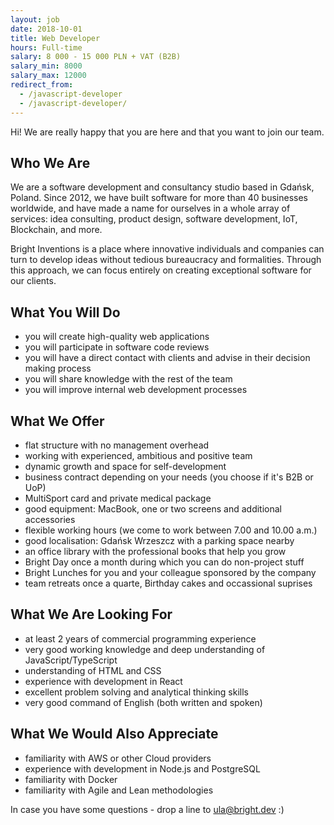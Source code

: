```yaml
---
layout: job
date: 2018-10-01
title: Web Developer
hours: Full-time
salary: 8 000 - 15 000 PLN + VAT (B2B)
salary_min: 8000
salary_max: 12000
redirect_from:
  - /javascript-developer
  - /javascript-developer/
---
```


Hi! We are really happy that you are here and that you want to join our team.  

## Who We Are 

We are a software development and consultancy studio based in Gdańsk, Poland. Since 2012, we have built software for more than 40 businesses worldwide, and have made a name for ourselves in a whole array of services: idea consulting, product design, software development, IoT, Blockchain, and more.

Bright Inventions is a place where innovative individuals and companies can turn to develop ideas without tedious bureaucracy and formalities. Through this approach, we can focus entirely on creating exceptional software for our clients. 

## What You Will Do 

* you will create high-quality web applications 
* you will participate in software code reviews
* you will have a direct contact with clients and advise in their decision making process 
* you will share knowledge with the rest of the team
* you will improve internal web development processes  

## What We Offer  

* flat structure with no management overhead
* working with experienced, ambitious and positive team
* dynamic growth and space for self-development 
* business contract depending on your needs (you choose if it's B2B or UoP)
* MultiSport card and private medical package 
* good equipment: MacBook, one or two screens and additional accessories 
* flexible working hours (we come to work between 7.00 and 10.00 a.m.) 
* good localisation: Gdańsk Wrzeszcz with a parking space nearby
* an office library with the professional books that help you grow 
* Bright Day once a month during which you can do non-project stuff 
* Bright Lunches for you and your colleague sponsored by the company 
* team retreats once a quarte, Birthday cakes and occassional suprises 

## What We Are Looking For

* at least 2 years of commercial programming experience
* very good working knowledge and deep understanding of JavaScript/TypeScript
* understanding of HTML and CSS
* experience with development in React
* excellent problem solving and analytical thinking skills
* very good command of English (both written and spoken)

## What We Would Also Appreciate

* familiarity with AWS or other Cloud providers
* experience with development in Node.js and PostgreSQL
* familiarity with Docker
* familiarity with Agile and Lean methodologies


In case you have some questions - drop a line to ula@bright.dev :)  
